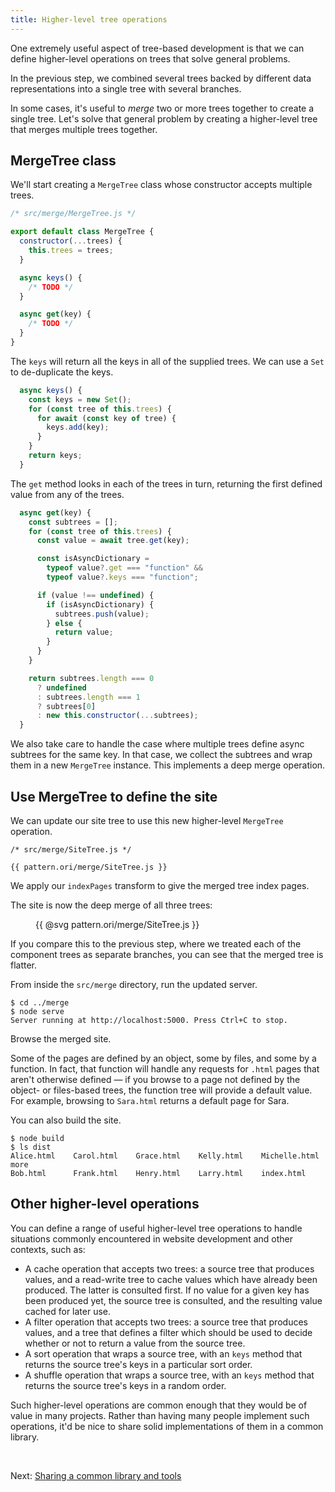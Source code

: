 ```yaml
---
title: Higher-level tree operations
---
```


One extremely useful aspect of tree-based development is that we can define higher-level operations on trees that solve general problems.

In the previous step, we combined several trees backed by different data representations into a single tree with several branches.

In some cases, it's useful to _merge_ two or more trees together to create a single tree. Let's solve that general problem by creating a higher-level tree that merges multiple trees together.

## MergeTree class

We'll start creating a `MergeTree` class whose constructor accepts multiple trees.

```js
/* src/merge/MergeTree.js */

export default class MergeTree {
  constructor(...trees) {
    this.trees = trees;
  }

  async keys() {
    /* TODO */
  }

  async get(key) {
    /* TODO */
  }
}
```

The `keys` will return all the keys in all of the supplied trees. We can use a `Set` to de-duplicate the keys.

```js
  async keys() {
    const keys = new Set();
    for (const tree of this.trees) {
      for await (const key of tree) {
        keys.add(key);
      }
    }
    return keys;
  }
```

The `get` method looks in each of the trees in turn, returning the first defined value from any of the trees.

```js
  async get(key) {
    const subtrees = [];
    for (const tree of this.trees) {
      const value = await tree.get(key);

      const isAsyncDictionary =
        typeof value?.get === "function" &&
        typeof value?.keys === "function";

      if (value !== undefined) {
        if (isAsyncDictionary) {
          subtrees.push(value);
        } else {
          return value;
        }
      }
    }

    return subtrees.length === 0
      ? undefined
      : subtrees.length === 1
      ? subtrees[0]
      : new this.constructor(...subtrees);
  }
```

We also take care to handle the case where multiple trees define async subtrees for the same key. In that case, we collect the subtrees and wrap them in a new `MergeTree` instance. This implements a deep merge operation.

## Use MergeTree to define the site

We can update our site tree to use this new higher-level `MergeTree` operation.

```{{'js'}}
/* src/merge/SiteTree.js */

{{ pattern.ori/merge/SiteTree.js }}
```

We apply our `indexPages` transform to give the merged tree index pages.

The site is now the deep merge of all three trees:

<figure>
{{ @svg pattern.ori/merge/SiteTree.js }}
</figure>

If you compare this to the previous step, where we treated each of the component trees as separate branches, you can see that the merged tree is flatter.

<span class="tutorialStep"></span> From inside the `src/merge` directory, run the updated server.

```console
$ cd ../merge
$ node serve
Server running at http://localhost:5000. Press Ctrl+C to stop.
```

<span class="tutorialStep"></span> Browse the merged site.

Some of the pages are defined by an object, some by files, and some by a function. In fact, that function will handle any requests for `.html` pages that aren't otherwise defined — if you browse to a page not defined by the object- or files-based trees, the function tree will provide a default value. For example, browsing to `Sara.html` returns a default page for Sara.

<span class="tutorialStep"></span> You can also build the site.

```console
$ node build
$ ls dist
Alice.html    Carol.html    Grace.html    Kelly.html    Michelle.html more
Bob.html      Frank.html    Henry.html    Larry.html    index.html
```

## Other higher-level operations

You can define a range of useful higher-level tree operations to handle situations commonly encountered in website development and other contexts, such as:

- A cache operation that accepts two trees: a source tree that produces values, and a read-write tree to cache values which have already been produced. The latter is consulted first. If no value for a given key has been produced yet, the source tree is consulted, and the resulting value cached for later use.
- A filter operation that accepts two trees: a source tree that produces values, and a tree that defines a filter which should be used to decide whether or not to return a value from the source tree.
- A sort operation that wraps a source tree, with an `keys` method that returns the source tree's keys in a particular sort order.
- A shuffle operation that wraps a source tree, with an `keys` method that returns the source tree's keys in a random order.

Such higher-level operations are common enough that they would be of value in many projects. Rather than having many people implement such operations, it'd be nice to share solid implementations of them in a common library.

&nbsp;

Next: [Sharing a common library and tools](sharing.html)
